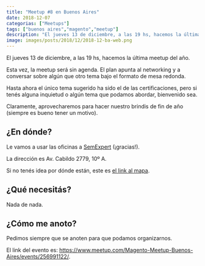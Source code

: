 ```yaml
---
title: "Meetup #8 en Buenos Aires"
date: 2018-12-07
categorias: ["Meetups"]
tags: ["buenos aires","magento","meetup"]
description: "El jueves 13 de diciembre, a las 19 hs, hacemos la última meetup del año."
image: images/posts/2018/12/2018-12-ba-web.png
---
```


El jueves 13 de diciembre, a las 19 hs, hacemos la última meetup del año.

Esta vez, la meetup será sin agenda. El plan apunta al networking y a conversar sobre algún que otro tema bajo el formato de mesa redonda.

Hasta ahora el único tema sugerido ha sido el de las certificaciones, pero si tenés alguna inquietud o algún tema que podamos abordar, bienvenido sea.

Claramente, aprovecharemos para hacer nuestro brindis de fin de año (siempre es bueno tener un motivo).

## ¿En dónde?

Le vamos a usar las oficinas a [SemExpert](http://semexpert.com.ar/) (¡gracias!).

La dirección es Av. Cabildo 2779, 10º A.

Si no tenés idea por dónde están, este es [el link al mapa](https://www.google.com.ar/maps/dir//Av.+Cabildo+2779,+Buenos+Aires/@-34.556432,-58.4962985,13z/data=!3m1!4b1!4m9!4m8!1m0!1m5!1m1!1s0x95bcb42a3bf8ceeb:0x9b6440ec6d1ec708!2m2!1d-58.4611933!2d-34.556437!3e2).

## ¿Qué necesitás?

Nada de nada.

## ¿Cómo me anoto?

Pedimos siempre que se anoten para que podamos organizarnos.

El link del evento es: https://www.meetup.com/Magento-Meetup-Buenos-Aires/events/256991122/.